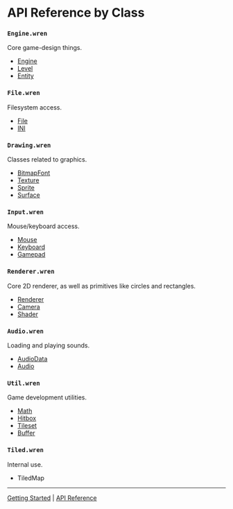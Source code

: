 # API Reference by Class

### `Engine.wren`
Core game-design things.

 + [Engine](classes/Engine.md)
 + [Level](classes/Level.md)
 + [Entity](classes/Entity.md)

### `File.wren`
Filesystem access.

 + [File](classes/File.md)
 + [INI](classes/INI.md)
 
### `Drawing.wren`
Classes related to graphics.

 + [BitmapFont](classes/BitmapFont.md)
 + [Texture](classes/Texture.md)
 + [Sprite](classes/Sprite.md)
 + [Surface](classes/Surface.md)

### `Input.wren`
Mouse/keyboard access.

 + [Mouse](classes/Mouse.md)
 + [Keyboard](classes/Keyboard.md)
 + [Gamepad](classes/Gamepad.md)

### `Renderer.wren`
Core 2D renderer, as well as primitives like circles and rectangles.

 + [Renderer](classes/Renderer.md)
 + [Camera](classes/Camera.md)
 + [Shader](classes/Shader.md)

### `Audio.wren`
Loading and playing sounds.

 + [AudioData](classes/AudioData.md)
 + [Audio](classes/Audio.md)

### `Util.wren`
Game development utilities.

 + [Math](classes/Math.md)
 + [Hitbox](classes/Hitbox.md)
 + [Tileset](classes/Tileset.md)
 + [Buffer](classes/Buffer.md)
 
### `Tiled.wren`
Internal use.
 
 + TiledMap
 
--------

[Getting Started](GettingStarted.md) | [API Reference](API.md)